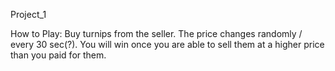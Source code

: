 
Project_1

How to Play:
Buy turnips from the seller.
The price changes randomly / every 30 sec(?).
You will win once you are able to sell them at a higher price than you paid for them.
